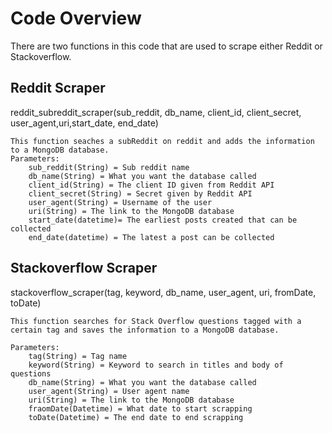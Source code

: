 # Code Overview
There are two functions in this code that are used to scrape either Reddit or Stackoverflow.

## Reddit Scraper

reddit_subreddit_scraper(sub_reddit, db_name, client_id, client_secret, user_agent,uri,start_date, end_date)

    This function seaches a subReddit on reddit and adds the information to a MongoDB database.
    Parameters:
        sub_reddit(String) = Sub reddit name
        db_name(String) = What you want the database called
        client_id(String) = The client ID given from Reddit API
        client_secret(String) = Secret given by Reddit API
        user_agent(String) = Username of the user
        uri(String) = The link to the MongoDB database 
        start_date(datetime)= The earliest posts created that can be collected
        end_date(datetime) = The latest a post can be collected

## Stackoverflow Scraper

stackoverflow_scraper(tag, keyword, db_name, user_agent, uri, fromDate, toDate)

    This function searches for Stack Overflow questions tagged with a certain tag and saves the information to a MongoDB database.
    
    Parameters:
        tag(String) = Tag name
        keyword(String) = Keyword to search in titles and body of questions
        db_name(String) = What you want the database called
        user_agent(String) = User agent name
        uri(String) = The link to the MongoDB database 
        fraomDate(Datetime) = What date to start scrapping 
        toDate(Datetime) = The end date to end scrapping
